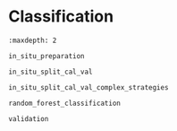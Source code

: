 # Classification

```{toctree}
:maxdepth: 2

in_situ_preparation

in_situ_split_cal_val

in_situ_split_cal_val_complex_strategies

random_forest_classification

validation

```